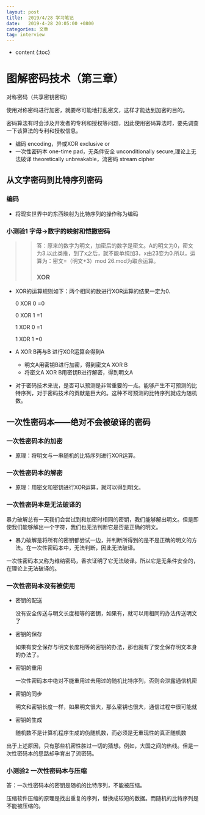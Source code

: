 ```yaml
---
layout: post
title:  2019/4/28 学习笔记
date:   2019-4-28 20:05:00 +0800
categories: 文章
tag: interview
---
```


* content
{:toc}
# 图解密码技术（第三章）

对称密码（共享密钥密码）

使用对称密码进行加密，就要尽可能地打乱密文，这样才能达到加密的目的。

密码算法有时会涉及开发者的专利和授权等问题，因此使用密码算法时，要先调查一下该算法的专利和授权信息。

- 编码 encoding，异或XOR exclusive or
- 一次性密码本 one-time pad，无条件安全 unconditionally secure,理论上无法破译 theoretically unbreakable，流密码 stream cipher

## 从文字密码到比特序列密码

### 编码

- 将现实世界中的东西映射为比特序列的操作称为编码

### 小测验1 字母→数字的映射和恺撒密码

> > 答：原来的数字为明文，加密后的数字是密文。A的明文为0，密文为3.以此类推，到了x之后，就不能单纯加3，x由23变为0.所以，运算为：密文=（明文+3）mod 26.mod为取余运算。
> >
> > ### XOR

- XOR的运算规则如下：两个相同的数进行XOR运算的结果一定为0.

  0  XOR  0 =0

  0  XOR  1 =1

  1  XOR  0 =1

  1  XOR  1 =0

- A XOR  B再与B 进行XOR运算会得到A
  - 明文A用密钥B进行加密，得到密文A XOR B
  - 将密文A XOR B用密钥B进行解密，得到明文A

- 对于密码技术来说，是否可以预测是非常重要的一点。能够产生不可预测的比特序列，对于密码技术的贡献是巨大的。这种不可预测的比特序列就成为随机数。

## 一次性密码本——绝对不会被破译的密码

### 一次性密码本的加密

- 原理：将明文与一串随机的比特序列进行XOR运算。

### 一次性密码本的解密

- 原理：用密文和密钥进行XOR运算，就可以得到明文。

### 一次性密码本是无法破译的

暴力破解总有一天我们会尝试到和加密时相同的密钥，我们能够解出明文。但是即使我们能够解出一个字符，我们也无法判断它是否是正确的明文。

- 暴力破解是将所有的密钥都尝试一边，并判断所得到的是不是正确的明文的方法。在一次性密码本中，无法判断，因此无法破译。

一次性密码本又称为维纳密码，香农证明了它无法破译。所以它是无条件安全的，在理论上无法破译的。

### 一次性密码本没有被使用

- 密钥的配送

  没有安全传送与明文长度相等的密钥，如果有，就可以用相同的办法传送明文了

- 密钥的保存

  如果有安全保存与明文长度相等的密钥的办法，那也就有了安全保存明文本身的办法了。

- 密钥的重用

  一次性密码本中绝对不能重用过去用过的随机比特序列，否则会泄露通信机密

- 密钥的同步

  明文和密钥长度一样，如果明文很大，那么密钥也很大，通信过程中很可能就

- 密钥的生成

  随机数不是计算机程序生成的伪随机数，而必须是无重现性的真正随机数

出于上述原因，只有那些机密性胜过一切的猜想。例如，大国之间的热线。但是一次性密码本的思路却孕育出了流密码。

### 小测验2 一次性密码本与压缩

答：一次性密码本的密钥是随机的比特序列，不能被压缩。

压缩软件压缩的原理是找出重复的序列，替换成较短的数据。而随机的比特序列是不能被压缩的。